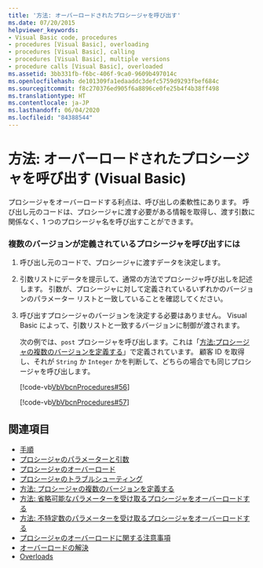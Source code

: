 ```yaml
---
title: '方法: オーバーロードされたプロシージャを呼び出す'
ms.date: 07/20/2015
helpviewer_keywords:
- Visual Basic code, procedures
- procedures [Visual Basic], overloading
- procedures [Visual Basic], calling
- procedures [Visual Basic], multiple versions
- procedure calls [Visual Basic], overloaded
ms.assetid: 3bb331fb-f6bc-406f-9ca0-9609b497014c
ms.openlocfilehash: de101309fa1edaaddc3defc5759d9293fbef684c
ms.sourcegitcommit: f8c270376ed905f6a8896ce0fe25b4f4b38ff498
ms.translationtype: HT
ms.contentlocale: ja-JP
ms.lasthandoff: 06/04/2020
ms.locfileid: "84388544"
---
```

# <a name="how-to-call-an-overloaded-procedure-visual-basic"></a>方法: オーバーロードされたプロシージャを呼び出す (Visual Basic)
プロシージャをオーバーロードする利点は、呼び出しの柔軟性にあります。 呼び出し元のコードは、プロシージャに渡す必要がある情報を取得し、渡す引数に関係なく、1 つのプロシージャ名を呼び出すことができます。  
  
### <a name="to-call-a-procedure-that-has-more-than-one-version-defined"></a>複数のバージョンが定義されているプロシージャを呼び出すには  
  
1. 呼び出し元のコードで、プロシージャに渡すデータを決定します。  
  
2. 引数リストにデータを提示して、通常の方法でプロシージャ呼び出しを記述します。 引数が、プロシージャに対して定義されているいずれかのバージョンのパラメーター リストと一致していることを確認してください。  
  
3. 呼び出すプロシージャのバージョンを決定する必要はありません。 Visual Basic によって、引数リストと一致するバージョンに制御が渡されます。  
  
     次の例では、`post` プロシージャを呼び出します。これは「[方法:プロシージャの複数のバージョンを定義する](./how-to-define-multiple-versions-of-a-procedure.md)」で定義されています。 顧客 ID を取得し、それが `String` か `Integer` かを判断して、どちらの場合でも同じプロシージャを呼び出します。  
  
     [!code-vb[VbVbcnProcedures#56](~/samples/snippets/visualbasic/VS_Snippets_VBCSharp/VbVbcnProcedures/VB/Class1.vb#56)]  
  
     [!code-vb[VbVbcnProcedures#57](~/samples/snippets/visualbasic/VS_Snippets_VBCSharp/VbVbcnProcedures/VB/Class1.vb#57)]  
  
## <a name="see-also"></a>関連項目

- [手順](./index.md)
- [プロシージャのパラメーターと引数](./procedure-parameters-and-arguments.md)
- [プロシージャのオーバーロード](./procedure-overloading.md)
- [プロシージャのトラブルシューティング](./troubleshooting-procedures.md)
- [方法: プロシージャの複数のバージョンを定義する](./how-to-define-multiple-versions-of-a-procedure.md)
- [方法: 省略可能なパラメーターを受け取るプロシージャをオーバーロードする](./how-to-overload-a-procedure-that-takes-optional-parameters.md)
- [方法: 不特定数のパラメーターを受け取るプロシージャをオーバーロードする](./how-to-overload-a-procedure-that-takes-an-indefinite-number-of-parameters.md)
- [プロシージャのオーバーロードに関する注意事項](./considerations-in-overloading-procedures.md)
- [オーバーロードの解決](./overload-resolution.md)
- [Overloads](../../../language-reference/modifiers/overloads.md)
